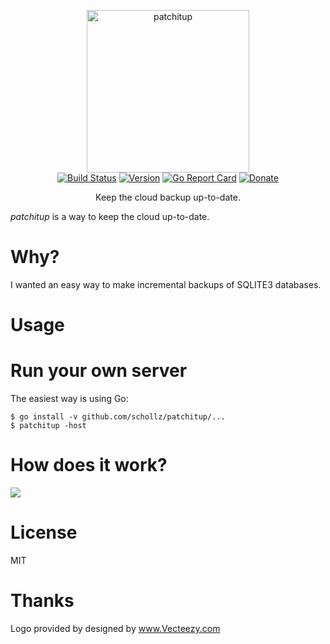 <p align="center">
<img
    src="https://raw.githubusercontent.com/schollz/patchitup/master/.github/logo.png?token=AGPyE539EM60WRIJo3VVDBASqzozHprrks5amLWtwA%3D%3D"
    width="260px" border="0" alt="patchitup">
<br>
<a href="https://travis-ci.org/schollz/patchitup"><img src="https://travis-ci.org/schollz/patchitup.svg?branch=master" alt="Build Status"></a>
<a href="https://github.com/schollz/patchitup/releases/latest"><img src="https://img.shields.io/badge/version-0.1.0-brightgreen.svg?style=flat-square" alt="Version"></a>
<a href="https://goreportcard.com/report/github.com/schollz/patchitup"><img src="https://goreportcard.com/badge/github.com/schollz/patchitup" alt="Go Report Card"></a>
<a href="https://www.paypal.me/ZackScholl/5.00"><img src="https://img.shields.io/badge/donate-$5-brown.svg" alt="Donate"></a>
</p>

<p align="center">Keep the cloud backup up-to-date.</p>

*patchitup* is a way to keep the cloud up-to-date.

# Why?

I wanted an easy way to make incremental backups of SQLITE3 databases.

# Usage


# Run your own server

The easiest way is using Go:

```
$ go install -v github.com/schollz/patchitup/...
$ patchitup -host
```

# How does it work?

![](https://user-images.githubusercontent.com/6550035/36574282-e0335014-17f9-11e8-92ba-1a474deaae76.png)

# License

MIT

# Thanks

Logo provided by designed by <a rel="nofollow" target="_blank" href="https://www.vecteezy.com">www.Vecteezy.com</a>
